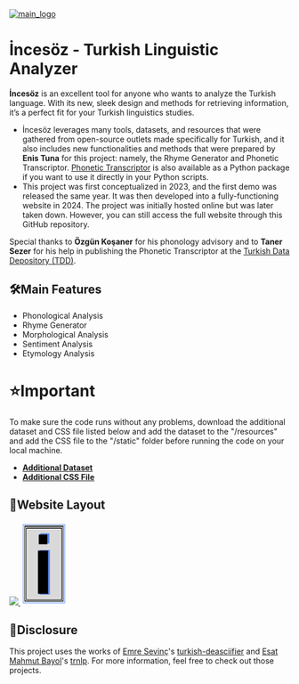 <a href="https://www.linkedin.com/in/enistuna/"> 
  <img width="750" height="150" alt="main_logo" src="https://github.com/user-attachments/assets/e50fb9f6-a07a-491a-8f67-6f7783cce340" />
</a>

**<h1>İncesöz - Turkish Linguistic Analyzer</h1>** 

**İncesöz** is an excellent tool for anyone who wants to analyze the Turkish language. With its new, sleek design and methods for retrieving information, it’s a perfect fit for your Turkish linguistics studies. 

* İncesöz leverages many tools, datasets, and resources that were gathered from open-source outlets made specifically for Turkish, and it also includes new functionalities and methods that were prepared by **Enis Tuna** for this project: namely, the Rhyme Generator and Phonetic Transcriptor. [Phonetic Transcriptor](https://github.com/enistuna/Inceses) is also available as a Python package if you want to use it directly in your Python scripts.
* This project was first conceptualized in 2023, and the first demo was released the same year. It was then developed into a fully-functioning website in 2024. The project was initially hosted online but was later taken down. However, you can still access the full website through this GitHub repository.

Special thanks to **Özgün Koşaner** for his phonology advisory and to **Taner Sezer** for his help in publishing the Phonetic Transcriptor at the [Turkish Data Depository (TDD)](https://tools.tdd.ai).

**<h2>🛠️Main Features</h2>** 
* Phonological Analysis
* Rhyme Generator
* Morphological Analysis
* Sentiment Analysis
* Etymology Analysis

**<h1>⭐Important</h1>** 
  To make sure the code runs without any problems, download the additional dataset and CSS file listed below and add the dataset to the "/resources" and add the CSS file to the "/static" folder before running the code on your local machine.

* **[Additional Dataset](https://www.kaggle.com/datasets/enistuna/incesz-v1-0-project-additional-file/data)**
* **[Additional CSS File](https://drive.google.com/file/d/1zhu9xhO3D2R8q2XHvulAJpvsIN3m9P2B/view?usp=sharing)**

**<h2>📱Website Layout</h2>**
  <a href="https://www.linkedin.com/in/enistuna/"> 
    <img src="https://github.com/user-attachments/assets/a3fa517d-e455-4565-913f-f61e144b4d3a">
  </a>
  <a href="https://www.linkedin.com/in/enistuna/"> 
    <img src="code\static\images\small_logo_ver2_(ORGN).png" height=150>
  </a>
     

<h2>📃Disclosure</h2>

This project uses the works of [Emre Sevinç](https://github.com/emres)'s [turkish-deasciifier](https://github.com/emres/turkish-deasciifier) and [Esat Mahmut Bayol](https://github.com/brolin59)'s [trnlp](https://github.com/brolin59/trnlp). For more information, feel free to check out those projects.


